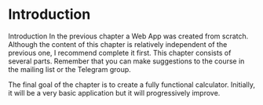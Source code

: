 # Introduction
Introduction
In the previous chapter a Web App was created from scratch. Although the content of this chapter is relatively independent of the previous one, I recommend complete it first. This chapter consists of several parts. Remember that you can make suggestions to the course in the mailing list or the Telegram group.

The final goal of the chapter is to create a fully functional calculator. Initially, it will be a very basic application but it will progressively improve.
